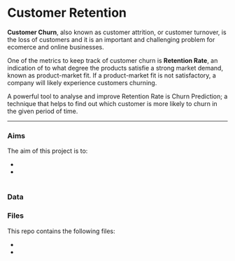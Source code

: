 # Customer Retention

**Customer Churn**, also known as customer attrition, or customer turnover, is the loss of customers and it is an important and challenging problem for ecomerce and online businesses. 

One of the metrics to keep track of customer churn is **Retention Rate**, an indication of to what degree the products satisfie a strong market demand, known as product-market fit. If a product-market fit is not satisfactory, a company will likely experience customers churning. 

A powerful tool to analyse and improve Retention Rate is Churn Prediction; a technique that helps to find out which customer is more likely to churn in the given period of time. 

---
### Aims

The aim of this project is to:

- 

-


#

### Data



### Files

This repo contains the following files:

-

-







